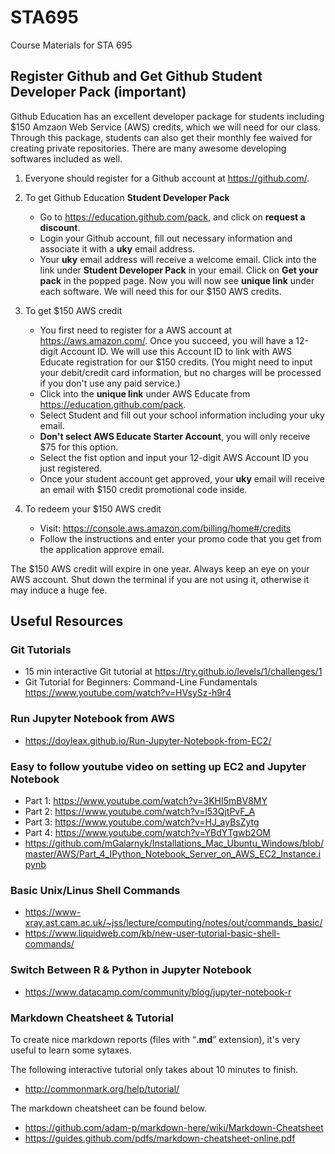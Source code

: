 # STA695
Course Materials for STA 695

## Register Github and Get Github **Student Developer Pack** (important)
Github Education has an excellent developer package for students including $150 Amzaon Web Service (AWS) credits, which we will need for our class. Through this package, students can also get their monthly fee waived for creating private repositories. There are many awesome developing softwares included as well.

1. Everyone should register for a Github account at <https://github.com/>.
2. To get Github Education **Student Developer Pack**
    - Go to <https://education.github.com/pack>, and click on **request a discount**.
    - Login your Github account, fill out necessary information and associate it with a **uky** email address.
    - Your **uky** email address will receive a welcome email. Click into the link under **Student Developer Pack** in your email. Click on **Get your pack** in the popped page. Now you will now see **unique link** under each software. We will need this for our $150 AWS credits.
3. To get $150 AWS credit
    + You first need to register for a AWS account at <https://aws.amazon.com/>. Once you succeed, you will have a 12-digit Account ID. We will use this Account ID to link with AWS Educate registration for our $150 credits. (You might need to input your debit/credit card information, but no charges will be processed if you don't use any paid service.)
    + Click into the **unique link** under AWS Educate from <https://education.github.com/pack>.
    + Select Student and fill out your school information including your uky email.
    + **Don't select AWS Educate Starter Account**, you will only receive $75 for this option.
    + Select the fist option and input your 12-digit AWS Account ID you just registered.
    + Once your student account get approved, your **uky** email will receive an email with $150 credit promotional code inside.

4. To redeem your $150 AWS credit
    + Visit: <https://console.aws.amazon.com/billing/home#/credits>
    + Follow the instructions and enter your promo code that you get from the application approve email.
    
The $150 AWS credit will expire in one year. Always keep an eye on your AWS account. Shut down the terminal if you are not using it, otherwise it may induce a huge fee.

## Useful Resources
### Git Tutorials
+ 15 min interactive Git tutorial at <https://try.github.io/levels/1/challenges/1>
+ Git Tutorial for Beginners: Command-Line Fundamentals https://www.youtube.com/watch?v=HVsySz-h9r4
### Run Jupyter Notebook from AWS
+ <https://doyleax.github.io/Run-Jupyter-Notebook-from-EC2/>

### Easy to follow youtube video on setting up EC2 and Jupyter Notebook
+ Part 1: https://www.youtube.com/watch?v=3KHI5mBV8MY
+ Part 2: https://www.youtube.com/watch?v=l53QjtPvF_A
+ Part 3: https://www.youtube.com/watch?v=HJ_ayBsZytg
+ Part 4: https://www.youtube.com/watch?v=YBdYTgwb2OM
+ https://github.com/mGalarnyk/Installations_Mac_Ubuntu_Windows/blob/master/AWS/Part_4_IPython_Notebook_Server_on_AWS_EC2_Instance.ipynb

### Basic Unix/Linus Shell Commands
+ <https://www-xray.ast.cam.ac.uk/~jss/lecture/computing/notes/out/commands_basic/>
+ <https://www.liquidweb.com/kb/new-user-tutorial-basic-shell-commands/>

### Switch Between R & Python in Jupyter Notebook
+ <https://www.datacamp.com/community/blog/jupyter-notebook-r>

### Markdown Cheatsheet & Tutorial
To create nice markdown reports (files with “**.md**” extension), it's very useful to learn some sytaxes.

The following interactive tutorial only takes about 10 minutes to finish.
- <http://commonmark.org/help/tutorial/>

The markdown cheatsheet can be found below.
- <https://github.com/adam-p/markdown-here/wiki/Markdown-Cheatsheet>
- <https://guides.github.com/pdfs/markdown-cheatsheet-online.pdf>

